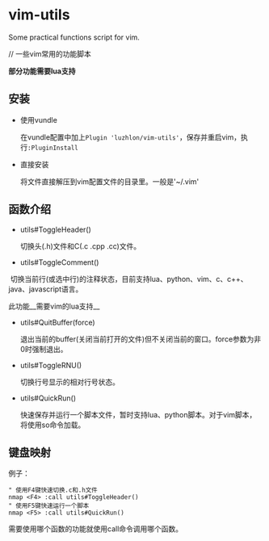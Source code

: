 # vim-utils
Some practical functions script for vim.

// 一些vim常用的功能脚本

__部分功能需要lua支持__

## 安装
- 使用vundle

  在vundle配置中加上`Plugin 'luzhlon/vim-utils'`，保存并重启vim，执行`:PluginInstall`

- 直接安装

  将文件直接解压到vim配置文件的目录里。一般是'~/.vim'

## 函数介绍
- utils#ToggleHeader()

  切换头(.h)文件和C(.c .cpp .cc)文件。

- utils#ToggleComment()

  切换当前行(或选中行)的注释状态，目前支持lua、python、vim、c、c++、java、javascript语言。</br>
  
  此功能__需要vim的lua支持__

- utils#QuitBuffer(force)

  退出当前的buffer(关闭当前打开的文件)但不关闭当前的窗口。force参数为非0时强制退出。

- utils#ToggleRNU()

  切换行号显示的相对行号状态。

- utils#QuickRun()

  快速保存并运行一个脚本文件，暂时支持lua、python脚本。对于vim脚本，将使用so命令加载。

## 键盘映射
例子：

```vim
" 使用F4键快速切换.c和.h文件
nmap <F4> :call utils#ToggleHeader()
" 使用F5键快速运行一个脚本
nmap <F5> :call utils#QuickRun()
```

需要使用哪个函数的功能就使用call命令调用哪个函数。
